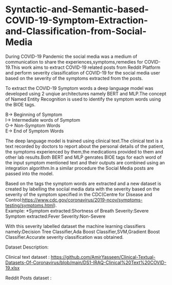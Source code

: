 # Syntactic-and-Semantic-based-COVID-19-Symptom-Extraction-and-Classification-from-Social-Media

During COVID-19 Pandemic the social media was a medium of communication to share the experiences,symptoms,remedies for COVID-19.This work aims to extract COVID-19 related posts from Reddit Platform and perform severity classification of COVID-19 for the social media user based on the severity of the symptoms extracted from the posts.

To extract the COVID-19 Symptom words a deep language model was developed using 2 unqiue architectures namely BERT and MLP.The concept of Named Entity Recognition is used to identify the symptom words using the BIOE tags.

B-> Beginning of Symptom <br />
I-> Intermediate words of Symptom <br />
O-> Non-Symptom Words <br />
E-> End of Symptom Words <br />

The deep language model is trained using clinical text.The clinical text is a text recorded by doctors to report about the personal details of the patient, the symptoms experienced by them,the medications provided to them and other lab results.Both BERT and MLP genrates BIOE tags for each word of the input symptom mentioned text and their outputs are combined using an integration algorithm.In a similar procedure the Social Media posts are passed into the model.

Based on the tags the symptom words are extracted and a new dataset is created by labelling the sociial media data with the severity based on the severity of the symptom specified in the CDC(Centre for Disease and Control:https://www.cdc.gov/coronavirus/2019-ncov/symptoms-testing/symptoms.html).
<br />
Example: *Symptom extracted:Shortness of Breath  Severity:Severe <br />
          Symptom extracted:Fever                Severity:Non-Severe <br />

With this severity labelled dataset the machine learning classifiers namely:Decision Tree Classifier,Ada Boost Classifier,SVM,Gradient Boost Classifier.Accurate severity classification was obtained.


Dataset Description:

Clinical text dataset : https://github.com/AmirYasseen/Clinical-Textual-Datasets-Of-Coronavirus/blob/main/DS1-IRAQ-Clinical%20Text%20COVID-19.xlsx <br />

Reddit Posts dataset : 




         

